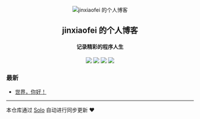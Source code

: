 <p align="center"><img alt="jinxiaofei 的个人博客" src="https://static.b3log.org/images/brand/solo-32.png"></p><h2 align="center">
jinxiaofei 的个人博客
</h2>

<h4 align="center">记录精彩的程序人生</h4>
<p align="center"><a title="jinxiaofei 的个人博客" target="_blank" href="https://github.com/jinxiaofei/solo-blog"><img src="https://img.shields.io/github/last-commit/jinxiaofei/solo-blog.svg?style=flat-square&color=FF9900"></a>
<a title="GitHub repo size in bytes" target="_blank" href="https://github.com/jinxiaofei/solo-blog"><img src="https://img.shields.io/github/repo-size/jinxiaofei/solo-blog.svg?style=flat-square"></a>
<a title="Solo Version" target="_blank" href="https://github.com/b3log/solo/releases"><img src="https://img.shields.io/badge/solo-3.6.5-f1e05a.svg?style=flat-square&color=blueviolet"></a>
<a title="Hits" target="_blank" href="https://github.com/b3log/hits"><img src="https://hits.b3log.org/jinxiaofei/solo-blog.svg"></a></p>

### 最新

* [世界，你好！](https://www.snoozed.cn/hello-solo)



---

本仓库通过 [Solo](https://github.com/b3log/solo) 自动进行同步更新 ❤️ 